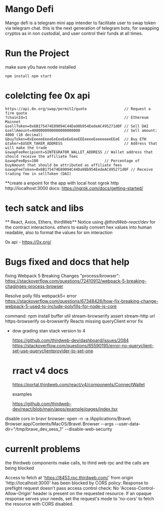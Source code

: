 # Mango Defi

Mango defi is a telegram mini app intender to facilitate user to swap token via telegram chat.
this is the next generation of telegram bots, for swapping cryptos as in non custodial, and user control their funds at all times.



# Run the Project

make sure y0u have node installed

``
npm install
npm start
``



# colelcting fee 0x api
```
https://api.0x.org/swap/permit2/quote                 // Request a firm quote
?chainId=1                                            // Ethereum Mainnet
&sellToken=0x6B175474E89094C44Da98b954EedeAC495271d0F // Sell DAI
&sellAmount=4000000000000000000000                    // Sell amount: 4000 (18 decimal)
&buyToken=0xEeeeeEeeeEeEeeEeEeEeeEEEeeeeEeeeeeeeEEeE  // Buy ETH
&taker=$USER_TAKER_ADDRESS                            // Address that will make the trade
&swapFeeRecipient=$INTEGRATOR_WALLET_ADDRESS // Wallet address that should receive the affiliate fees
&swapFeeBps=100                              // Percentage of buyAmount that should be attributed as affiliate fees
&swapFeeToken=0x6B175474E89094C44Da98b954EedeAC495271d0F // Receive trading fee in sellToken (DAI)
```

**create a enpoint for the app with local host
    ngrok http http://localhost:3000
docs:     https://ngrok.com/docs/getting-started/

# tech satck and libs
** React, Axios, Ethers, thirdWeb**
Notice using *@thirdWeb-react/dev* for the contract interactions.
*ethers* to easily convert hex values into human readable, also to format the values for sm interaction

0x api - https://0x.org/

# Bugs fixed and docs that help
fixing Webpack 5 Breaking Changes "process/browser":
    https://stackoverflow.com/questions/72410912/webpack-5-breaking-chaginges-process-browser

Resolve polly fills webpack5< error
        https://stackoverflow.com/questions/67348426/how-fix-breaking-change-webpack-5-used-to-include-polyfills-for-node-js-core

command:     npm install buffer util stream-browserify assert stream-http url https-browserify os-browserify
Reacts missing queryClient error fix
- dow grading stan stack version to 4

    https://github.com/thirdweb-dev/dashboard/issues/2084
    https://stackoverflow.com/questions/65590195/error-no-queryclient-set-use-queryclientprovider-to-set-one


    # rract v4 docs

    https://portal.thirdweb.com/react/v4/components/ConnectWallet

    examples 

    https://github.com/thirdweb-dev/react/blob/main/apps/example/pages/index.tsx

disable cors in bravr browser:
    open -n -a /Applications/Brave\ Browser.app/Contents/MacOS/Brave\ Browser --args --user-data-dir="/tmp/brave_dev_sess_1" --disable-web-security

# currenlt problems

the thirdweb components make calls, to third web rpc and the calls are being blocked

Access to fetch at 'https://8453.rpc.thirdweb.com/' from origin 'http://localhost:3000' has been blocked by CORS policy: Response to preflight request doesn't pass access control check: No 'Access-Control-Allow-Origin' header is present on the requested resource. If an opaque response serves your needs, set the request's mode to 'no-cors' to fetch the resource with CORS disabled.
